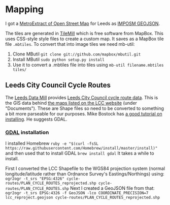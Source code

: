 # Mapping

I got a [MetroExtract of Open Street Map](https://mapzen.com/metro-extracts) for Leeds as [IMPOSM GEOJSON](https://s3.amazonaws.com/metro-extracts.mapzen.com/leeds_england.imposm-geojson.zip).

The tiles are generated in [TileMill](https://www.mapbox.com/tilemill/) which is free software from MapBox. This uses CSS-style style files to create a custom map. It saves as a MapBox tile file `.mbtiles`. To convert that into image tiles we need mb-util:

1. Clone MButil `git clone git://github.com/mapbox/mbutil.git`
1. Install MButil `sudo python setup.py install`
1. Use it to convert a .mbtiles file into tiles using `mb-util filename.mbtiles tiles/`

## Leeds City Council Cycle Routes

The [Leeds Data Mill](http://leedsdatamill.org/) provides [Leeds City Council cycle route data](http://leedsdatamill.org/dataset/cycle-routes-in-leeds/resource/8a09a634-d190-4ea0-8b50-6983eedca7ee). This is the GIS data behind [the maps listed on the LCC website](http://www.leeds.gov.uk/residents/Pages/Cycling-in-Leeds.aspx) (under "Documents"). These are Shape files so need to be converted to something a bit more parseable for our purposes. Mike Bostock has [a good tutorial on installing](http://bost.ocks.org/mike/map/). He suggests GDAL.

### [GDAL](http://www.gdal.org/) installation
I installed Homebrew 
`ruby -e "$(curl -fsSL https://raw.githubusercontent.com/Homebrew/install/master/install)"`
and then used that to install GDAL 
`brew install gdal`
It takes a while to install.


First I converted the LCC Shapefile to the WGS84 projection system (normal longitude/latitude rather than Ordnance Survey's Eastings/Northings) using:
`ogr2ogr -t_srs "EPSG:4326" cycle-routes/PLAN_CYCLE_ROUTES_reprojected.shp cycle-routes/PLAN_CYCLE_ROUTES.shp`
Next I created a GeoJSON file from that:
`ogr2ogr -t_srs EPSG:4326 -f GeoJSON -lco COORDINATE_PRECISION=7 lcc_reproject.geojson cycle-routes/PLAN_CYCLE_ROUTES_reprojected.shp`


